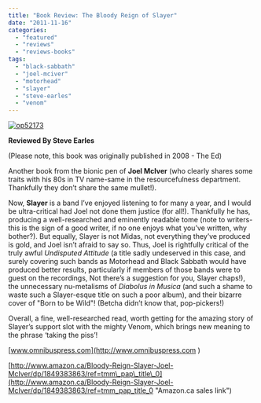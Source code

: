 ```yaml
---
title: "Book Review: The Bloody Reign of Slayer"
date: "2011-11-16"
categories: 
  - "featured"
  - "reviews"
  - "reviews-books"
tags: 
  - "black-sabbath"
  - "joel-mciver"
  - "motorhead"
  - "slayer"
  - "steve-earles"
  - "venom"
---
```


[![](http://www.hellbound.ca/wp-content/uploads/2011/11/op52173.jpg "op52173")](http://www.hellbound.ca/wp-content/uploads/2011/11/op52173.jpg)

**Reviewed By Steve Earles**

(Please note, this book was originally published in 2008 - The Ed)

Another book from the bionic pen of **Joel McIver** (who clearly shares some traits with his 80s in TV name-same in the resourcefulness department. Thankfully they don’t share the same mullet!).

Now, **Slayer** is a band I’ve enjoyed listening to for many a year, and I would be ultra-critical had Joel not done them justice (for all!). Thankfully he has, producing a well-researched and eminently readable tome (note to writers-this is the sign of a good writer, if no one enjoys what you’ve written, why bother?). But equally, Slayer is not Midas, not everything they’ve produced is gold, and Joel isn’t afraid to say so. Thus, Joel is rightfully critical of the truly awful _Undisputed Attitude_ (a title sadly undeserved in this case, and surely covering such bands as Motorhead and Black Sabbath would have produced better results, particularly if members of those bands were to guest on the recordings, Not there’s a suggestion for you, Slayer chaps!), the unnecessary nu-metalisms of _Diabolus in Musica_ (and such a shame to waste such a Slayer-esque title on such a poor album), and their bizarre cover of "Born to be Wild"! (Betcha didn’t know that, pop-pickers!)

Overall, a fine, well-researched read, worth getting for the amazing story of Slayer’s support slot with the mighty Venom, which brings new meaning to the phrase ‘taking the piss’!

[www.omnibuspress.com](http://www.omnibuspress.com )

[http://www.amazon.ca/Bloody-Reign-Slayer-Joel-McIver/dp/1849383863/ref=tmm\_pap\_title\_0](http://www.amazon.ca/Bloody-Reign-Slayer-Joel-McIver/dp/1849383863/ref=tmm_pap_title_0 "Amazon.ca sales link")
